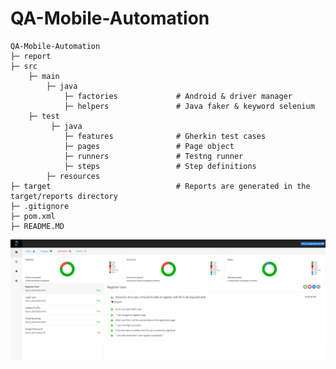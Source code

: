 # QA-Mobile-Automation


    QA-Mobile-Automation
    ├─ report
    ├─ src
        ├─ main     
            ├─ java
                ├─ factories             # Android & driver manager
                ├─ helpers               # Java faker & keyword selenium
        ├─ test
             ├─ java
                ├─ features              # Gherkin test cases 
                ├─ pages                 # Page object
                ├─ runners               # Testng runner
                ├─ steps                 # Step definitions
            ├─ resources
    ├─ target                            # Reports are generated in the target/reports directory
    ├─ .gitignore
    ├─ pom.xml
    ├─ README.MD

![img.png](img.png)